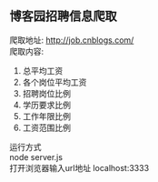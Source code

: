 ## 博客园招聘信息爬取

爬取地址: http://job.cnblogs.com/  
爬取内容:   
1. 总平均工资  
2. 各个岗位平均工资  
3. 招聘岗位比例  
4. 学历要求比例  
5. 工作年限比例  
6. 工资范围比例  


运行方式  
node server.js  
打开浏览器输入url地址  localhost:3333  
